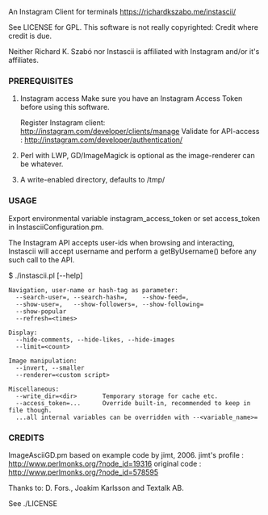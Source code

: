

An Instagram Client for terminals
https://richardkszabo.me/instascii/

See LICENSE for GPL. This software is not really copyrighted:
Credit where credit is due.

Neither Richard K. Szabó nor Instascii is affiliated with Instagram
and/or it's affiliates.



### PREREQUISITES

1. Instagram access
   Make sure you have an Instagram Access Token before using this software.

   Register Instagram client: http://instagram.com/developer/clients/manage
   Validate for API-access  : http://instagram.com/developer/authentication/

2. Perl with LWP, GD/ImageMagick is optional as the image-renderer
   can be whatever.

3. A write-enabled directory, defaults to /tmp/


### USAGE

Export environmental variable instagram_access_token or set
access_token in InstasciiConfiguration.pm.

The Instagram API accepts user-ids when browsing and interacting,
Instascii will accept username and perform a getByUsername() before
any such call to the API.


  $ ./instascii.pl [--help]

    Navigation, user-name or hash-tag as parameter:
      --search-user=, --search-hash=,    --show-feed=,
      --show-user=,   --show-followers=, --show-following=
      --show-popular
      --refresh=<times>

    Display:
      --hide-comments, --hide-likes, --hide-images
      --limit=<count>

    Image manipulation:
      --invert, --smaller
      --renderer=<custom script>

    Miscellaneous:
      --write_dir=<dir>       Temporary storage for cache etc.
      --access_token=...      Override built-in, recommended to keep in file though.
      ...all internal variables can be overridden with --<variable_name>=



### CREDITS

ImageAsciiGD.pm based on example code by jimt, 2006.
  jimt's profile : http://www.perlmonks.org/?node_id=19316
  original code  : http://www.perlmonks.org/?node_id=578595

Thanks to: D. Fors., Joakim Karlsson and Textalk AB.

See ./LICENSE
